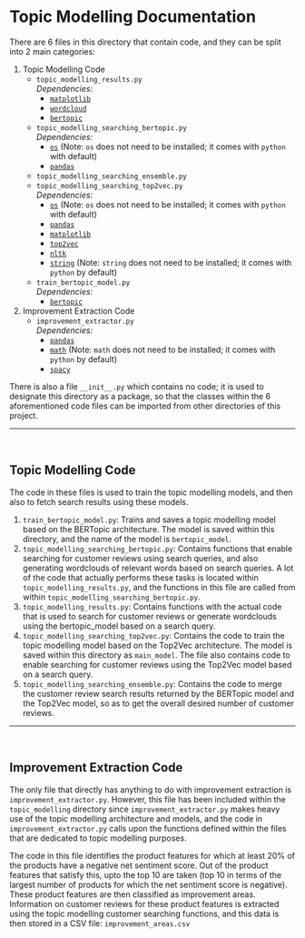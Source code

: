 # Topic Modelling Documentation

There are 6 files in this directory that contain code, and they can be split into 2 main categories:
1. Topic Modelling Code
    - `topic_modelling_results.py`
        <br>
        _Dependencies:_
        - [`matplotlib`](https://matplotlib.org/)
        - [`wordcloud`](https://pypi.org/project/wordcloud/)
        - [`bertopic`](https://pypi.org/project/bertopic/)
    - `topic_modelling_searching_bertopic.py`
        <br>
        _Dependencies:_
        - [`os`](https://docs.python.org/3/library/os.html) (Note: `os` does not need to be installed; it comes with `python` with default)
        - [`pandas`](https://pandas.pydata.org/)
    - `topic_modelling_searching_ensemble.py`
    - `topic_modelling_searching_top2vec.py`
        <br>
        _Dependencies:_
        - [`os`](https://docs.python.org/3/library/os.html) (Note: `os` does not need to be installed; it comes with `python` with default)
        - [`pandas`](https://pandas.pydata.org/)
        - [`matplotlib`](https://matplotlib.org/)
        - [`top2vec`](https://pypi.org/project/top2vec/)
        - [`nltk`](https://www.nltk.org/)
        - [`string`](https://docs.python.org/3/library/string.html) (Note: `string` does not need to be installed; it comes with `python` by default)
    - `train_bertopic_model.py`
        <br>
        _Dependencies:_
        - [`bertopic`](https://pypi.org/project/bertopic/)
2. Improvement Extraction Code
    - `improvement_extractor.py`
        <br>
        _Dependencies:_
        - [`pandas`](https://pandas.pydata.org/)
        - [`math`](https://docs.python.org/3/library/math.html) (Note: `math` does not need to be installed; it comes with `python` by default)
        - [`spacy`](https://spacy.io/)

There is also a file `__init__.py` which contains no code; it is used to designate this directory as a package, so that the classes within the 6 aforementioned code files can be imported from other directories of this project.

<hr>
<br>

<h2>Topic Modelling Code</h2>

The code in these files is used to train the topic modelling models, and then also to fetch search results using these models.

1. `train_bertopic_model.py`: Trains and saves a topic modelling model based on the BERTopic architecture. The model is saved within this directory, and the name of the model is `bertopic_model`.
2. `topic_modelling_searching_bertopic.py`: Contains functions that enable searching for customer reviews using search queries, and also generating wordclouds of relevant words based on search queries. A lot of the code that actually performs these tasks is located within `topic_modelling_results.py`, and the functions in this file are called from within `topic_modelling_searching_bertopic.py`.
3. `topic_modelling_results.py`: Contains functions with the actual code that is used to search for customer reviews or generate wordclouds using the bertopic_model based on a search query.
4. `topic_modelling_searching_top2vec.py`: Contains the code to train the topic modelling model based on the Top2Vec architecture. The model is saved within this directory as `main_model`. The file also contains code to enable searching for customer reviews using the Top2Vec model based on a search query.
5. `topic_modelling_searching_ensemble.py`: Contains the code to merge the customer review search results returned by the BERTopic model and the Top2Vec model, so as to get the overall desired number of customer reviews.

<hr>
<br>

<h2>Improvement Extraction Code</h2>

The only file that directly has anything to do with improvement extraction is `improvement_extractor.py`. However, this file has been included within the `topic_modelling` directory since `improvement_extractor.py` makes heavy use of the topic modelling architecture and models, and the code in `improvement_extractor.py` calls upon the functions defined within the files that are dedicated to topic modelling purposes.

The code in this file identifies the product features for which at least 20% of the products have a negative net sentiment score. Out of the product features that satisfy this, upto the top 10 are taken (top 10 in terms of the largest number of products for which the net sentiment score is negative). These product features are then classified as improvement areas. Information on customer reviews for these product features is extracted using the topic modelling customer searching functions, and this data is then stored in a CSV file: `improvement_areas.csv`